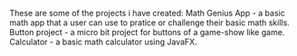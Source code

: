 These are some of the projects i have created:
Math Genius App - a basic math app that a user can use to pratice or challenge their basic math skills.
Button project - a micro bit project for buttons of a game-show like game.
Calculator - a basic math calculator using JavaFX.
